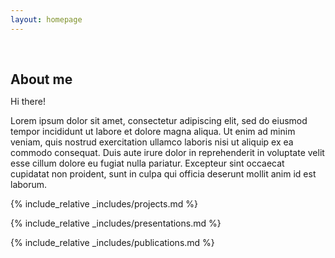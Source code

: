 ```yaml
---
layout: homepage
---
```


<h1 id="about-me"></h1>

<h2 style="margin: 60px 0px 10px;">About me</h2>


Hi there!

Lorem ipsum dolor sit amet, consectetur adipiscing elit, sed do eiusmod tempor incididunt ut labore et dolore magna aliqua. Ut enim ad minim veniam, quis nostrud exercitation ullamco laboris nisi ut aliquip ex ea commodo consequat. Duis aute irure dolor in reprehenderit in voluptate velit esse cillum dolore eu fugiat nulla pariatur. Excepteur sint occaecat cupidatat non proident, sunt in culpa qui officia deserunt mollit anim id est laborum.



{% include_relative _includes/projects.md %}

{% include_relative _includes/presentations.md %}

{% include_relative _includes/publications.md %}








